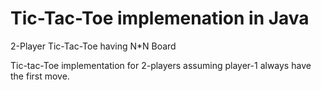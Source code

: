 # Tic-Tac-Toe implemenation in Java
2-Player Tic-Tac-Toe having N*N Board

Tic-tac-Toe implementation for 2-players assuming player-1 always have the first move. 
